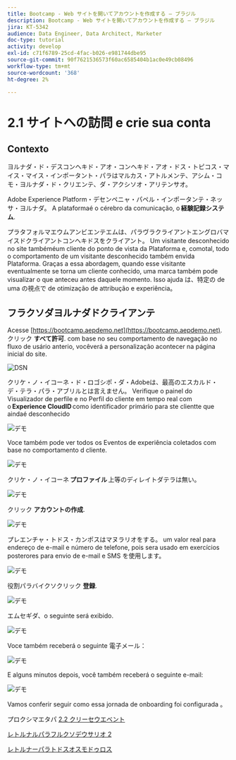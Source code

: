 ```yaml
---
title: Bootcamp - Web サイトを開いてアカウントを作成する — ブラジル
description: Bootcamp - Web サイトを開いてアカウントを作成する — ブラジル
jira: KT-5342
audience: Data Engineer, Data Architect, Marketer
doc-type: tutorial
activity: develop
exl-id: c71f6789-25cd-4fac-b026-e981744dbe95
source-git-commit: 90f7621536573f60ac6585404b1ac0e49cb08496
workflow-type: tm+mt
source-wordcount: '368'
ht-degree: 2%

---
```


# 2.1 サイトへの訪問 e crie sua conta

## Contexto

ヨルナダ・ド・デスコンヘキド・アオ・コンヘキド・アオ・ドス・トピコス・マイス・マイス・インポータント・パラはマルカス・アトルメンテ、アシム・コモ・ヨルナダ・ド・クリエンテ、ダ・アクシソオ・アリテンサオ。

Adobe Experience Platform・デセンペニャ・パペル・インポータンテ・ネッサ・ヨルナダ。 A plataformaé o cérebro da comunicação, o **経験記録システム**.

プラタフォルマエウムアンビエンテエムは、パラヴラクライアントエングロバマイスドクライアントコンヘキドスをクライアント。 Um visitante desconhecido no site tambéméum cliente do ponto de vista da Plataforma e, comotal, todo o comportamento de um visitante desconhecido também envida Plataforma. Graças a essa abordagem, quando esse visitante eventualmente se torna um cliente conhecido, uma marca também pode visualizar o que anteceu antes daquele momento. Isso ajuda は、特定の de uma の視点で de otimização de attribução e experiência。

## フラクソダヨルナダドクライアンテ

Acesse [https://bootcamp.aepdemo.net](https://bootcamp.aepdemo.net). クリック **すべて許可**. com base no seu comportamento de navegação no fluxo de usário anterio, vocêverá a personalização acontecer na página inicial do site.

![DSN](./images/web8.png)

クリケ・ノ・イコーネ・ド・ロゴシポ・ダ・Adobeは、最高のエスカルド・デ・テラ・パラ・アブリルとは言えません。 Verifique o painel do Visualizador de perfile e no Perfil do cliente em tempo real com o **Experience CloudID** como identificador primário para ste clientte que aindaé desconhecido

![デモ](./images/pv1.png)

Voce também pode ver todos os Eventos de experiência coletados com base no comportamento d cliente.

![デモ](./images/pv3.png)

クリケ・ノ・イコーネ **プロファイル** 上等のディレイトダテラは無い。

![デモ](./images/pv4.png)

クリック **アカウントの作成**.

![デモ](./images/pv5.png)

プレエンチャ・トドス・カンポスはマヌラリオをする。 um valor real para endereço de e-mail e número de telefone, pois sera usado em exercícios posterores para envio de e-mail e SMS を使用します。

![デモ](./images/pv7.png)

役割パラバイクソクリック **登録**.

![デモ](./images/pv8.png)

エムセギダ、o seguinte será exibido.

![デモ](./images/pv9.png)

Voce também receberá o seguinte 電子メール：

![デモ](./images/pv10.png)

E alguns minutos depois, você também receberá o seguinte e-mail:

![デモ](./images/pv11.png)

Vamos conferir seguir como essa jornada de onboarding foi configurada 。

プロクシマエタパ [2.2 クリーセウエベント](./ex2.md)

[レトルナルパラフルクソデウサリオ 2](./uc2.md)

[レトルナーパラトドスオスモドゥロス](../../overview.md)
